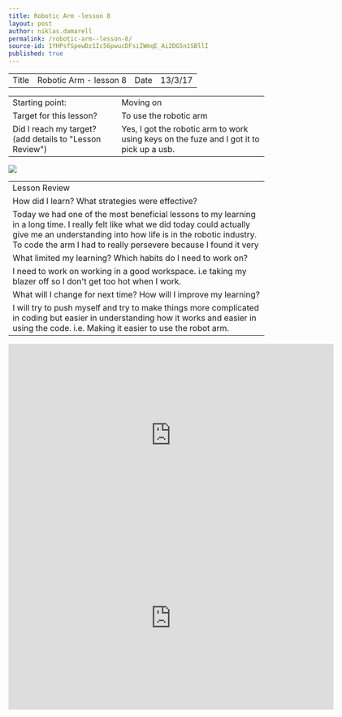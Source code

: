 ```yaml
---
title: Robotic Arm -lesson 8
layout: post
author: niklas.damarell
permalink: /robotic-arm--lesson-8/
source-id: 1YHPsfSpewDz1Ic56pwucDFsiIWmqE_Ai2DG5n1SBllI
published: true
---
```

<table>
  <tr>
    <td>Title</td>
    <td>Robotic Arm - lesson 8</td>
    <td>Date</td>
    <td>13/3/17</td>
  </tr>
</table>


<table>
  <tr>
    <td>Starting point:</td>
    <td>Moving on </td>
  </tr>
  <tr>
    <td>Target for this lesson?</td>
    <td>To use the robotic arm</td>
  </tr>
  <tr>
    <td>Did I reach my target? 
(add details to "Lesson Review")</td>
    <td>Yes, I got the robotic arm to work using keys on the fuze and I got it to pick up a usb.</td>
  </tr>
</table>


<table>
  <tr>
    <td>Lesson Review</td>
  </tr>
  <tr>
    <td>How did I learn? What strategies were effective? </td>
  </tr>
  <tr>
    <td>Today we had one of the most beneficial lessons to my learning in a long time. I really felt like what we did today could actually give me an understanding into how life is in the robotic industry. To code the arm I had to really persevere because I found it very
  </tr>
  <a><img src="http://i63.tinypic.com/2jfezaf.png" border="0"></a>
  <tr>
    <td>What limited my learning? Which habits do I need to work on? </td>
  </tr>
  <tr>
    <td>I need to work on working in a good workspace. i.e taking my blazer off so I don't get too hot when I work.</td>
  </tr>
  <tr>
    <td>What will I change for next time? How will I improve my learning?</td>
  </tr>
  <tr>
    <td>I will try to push myself and try to make things more complicated in coding but easier in understanding how it works and easier in using the code. i.e. Making it easier to use the robot arm.</td>
  </tr>
</table>

<iframe width="640" height="360" src="https://www.youtube.com/embed/I-IPribsbgg?rel=0" frameborder="0" allowfullscreen></iframe>
<iframe width="640" height="360" src="https://www.youtube.com/embed/cDObwQBlTmQ?rel=0" frameborder="0" allowfullscreen></iframe>

